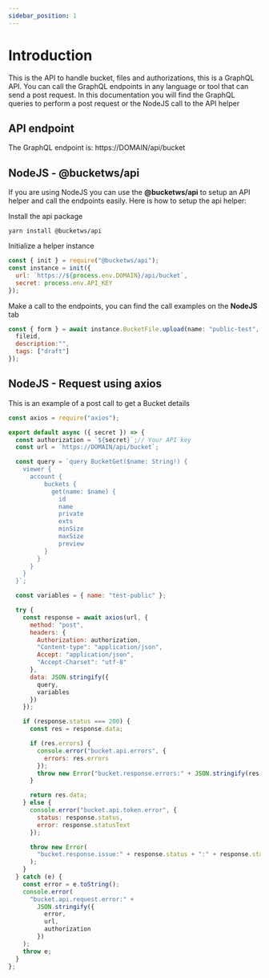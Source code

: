 ```yaml
---
sidebar_position: 1
---
```


# Introduction

This is the API to handle bucket, files and authorizations, this is a GraphQL API.
You can call the GraphQL endpoints in any language or tool that can send a post request.
In this documentation you will find the GraphQL queries to perform a post request or the NodeJS call to the API helper

## API endpoint

The GraphQL endpoint is: https://DOMAIN/api/bucket

## NodeJS - @bucketws/api

If you are using NodeJS you can use the **@bucketws/api** to setup an API helper and call the endpoints easily.
Here is how to setup the api helper:

Install the api package

```
yarn install @bucketws/api
```

Initialize a helper instance

```js
const { init } = require("@bucketws/api");
const instance = init({
  url: `https://${process.env.DOMAIN}/api/bucket`,
  secret: process.env.API_KEY
});
```

Make a call to the endpoints, you can find the call examples on the **NodeJS** tab

```js
const { form } = await instance.BucketFile.upload(name: "public-test", {
  fileid,
  description:"",
  tags: ["draft"]
});
```

## NodeJS - Request using axios

This is an example of a post call to get a Bucket details

```js
const axios = require("axios");

export default async ({ secret }) => {
  const authorization = `${secret}`;// Your API key
  const url = `https://DOMAIN/api/bucket`;

  const query = `query BucketGet($name: String!) {
    viewer {
      account {
          buckets {
            get(name: $name) {
              id
              name
              private
              exts
              minSize
              maxSize
              preview
          }
        }
      }
    }
  }`;

  const variables = { name: "test-public" };

  try {
    const response = await axios(url, {
      method: "post",
      headers: {
        Authorization: authorization,
        "Content-type": "application/json",
        Accept: "application/json",
        "Accept-Charset": "utf-8"
      },
      data: JSON.stringify({
        query,
        variables
      })
    });

    if (response.status === 200) {
      const res = response.data;

      if (res.errors) {
        console.error("bucket.api.errors", {
          errors: res.errors
        });
        throw new Error("bucket.response.errors:" + JSON.stringify(res.errors));
      }

      return res.data;
    } else {
      console.error("bucket.api.token.error", {
        status: response.status,
        error: response.statusText
      });

      throw new Error(
        "bucket.response.issue:" + response.status + ":" + response.statusText
      );
    }
  } catch (e) {
    const error = e.toString();
    console.error(
      "bucket.api.request.error:" +
        JSON.stringify({
          error,
          url,
          authorization
        })
    );
    throw e;
  }
};
```
